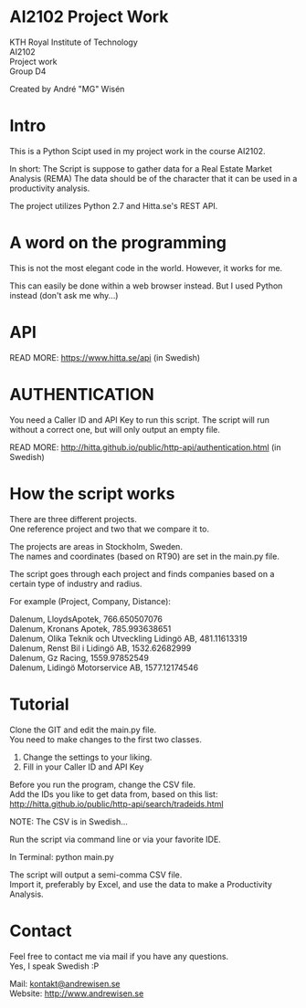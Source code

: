 # AI2102 Project Work
KTH Royal Institute of Technology<br /> 
AI2102<br />
Project work<br />
Group D4<br />

Created by André "MG" Wisén<br />

# Intro
This is a Python Scipt used in my project work in the course AI2102.

In short: The Script is suppose to gather data for a Real Estate Market Analysis (REMA) 
The data should be of the character that it can be used in a productivity analysis. 

The project utilizes Python 2.7 and Hitta.se's REST API.

# A word on the programming
This is not the most elegant code in the world.
However, it works for me.

This can easily be done within a web browser instead. 
But I used Python instead (don't ask me why...)

# API
READ MORE: https://www.hitta.se/api (in Swedish)

# AUTHENTICATION
You need a Caller ID and API Key to run this script.
The script will run without a correct one, but will only output an empty file.

READ MORE: http://hitta.github.io/public/http-api/authentication.html (in Swedish)

# How the script works
There are three different projects.<br />
One reference project and two that we compare it to.

The projects are areas in Stockholm, Sweden.<br />
The names and coordinates (based on RT90) are set in the main.py file.

The script goes through each project and finds companies based on a certain type of industry and radius.

For example (Project, Company, Distance):

Dalenum, LloydsApotek, 766.650507076<br />
Dalenum,	Kronans Apotek, 785.993638651<br />
Dalenum, Olika Teknik och Utveckling Lidingö AB, 481.11613319<br />
Dalenum, Renst Bil i Lidingö AB, 1532.62682999<br />
Dalenum, Gz Racing, 1559.97852549<br />
Dalenum, Lidingö Motorservice AB, 1577.12174546<br />
 
# Tutorial
Clone the GIT and edit the main.py file. <br />
You need to make changes to the first two classes.

1. Change the settings to your liking.
2. Fill in your Caller ID and API Key

Before you run the program, change the CSV file.<br />
Add the IDs you like to get data from, based on this list:<br />
http://hitta.github.io/public/http-api/search/tradeids.html

NOTE: The CSV is in Swedish...

Run the script via command line or via your favorite IDE.

In Terminal: python main.py<br />

The script will output a semi-comma CSV file. <br />
Import it, preferably by Excel, and use the data to make a Productivity Analysis.

# Contact
Feel free to contact me via mail if you have any questions. <br />
Yes, I speak Swedish :P

Mail: kontakt@andrewisen.se <br />
Website: http://www.andrewisen.se <br />
